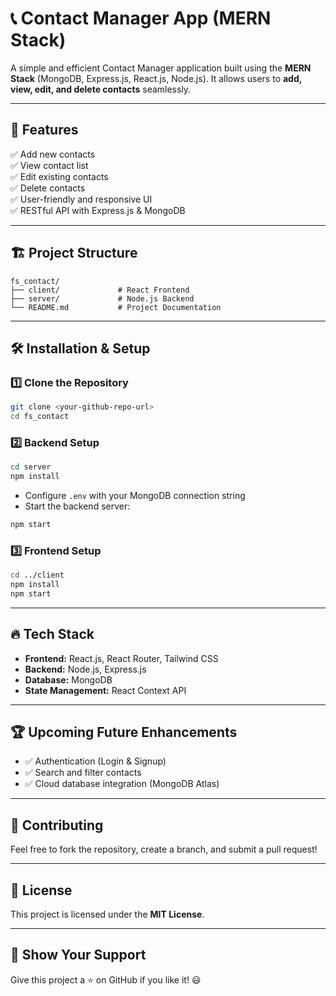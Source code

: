 # 📞 Contact Manager App (MERN Stack)

A simple and efficient Contact Manager application built using the **MERN Stack** (MongoDB, Express.js, React.js, Node.js). It allows users to **add, view, edit, and delete contacts** seamlessly.

---

## 🚀 Features
✅ Add new contacts  
✅ View contact list  
✅ Edit existing contacts  
✅ Delete contacts  
✅ User-friendly and responsive UI  
✅ RESTful API with Express.js & MongoDB  

---

## 🏗️ Project Structure
```
fs_contact/
├── client/             # React Frontend
├── server/             # Node.js Backend
└── README.md           # Project Documentation
```

---

## 🛠️ Installation & Setup
### **1️⃣ Clone the Repository**
```bash
git clone <your-github-repo-url>
cd fs_contact
```

### **2️⃣ Backend Setup**
```bash
cd server
npm install
```
- Configure `.env` with your MongoDB connection string
- Start the backend server:
```bash
npm start
```

### **3️⃣ Frontend Setup**
```bash
cd ../client
npm install
npm start
```

---

## 🔥 Tech Stack
- **Frontend:** React.js, React Router, Tailwind CSS
- **Backend:** Node.js, Express.js
- **Database:** MongoDB
- **State Management:** React Context API

---

## 🏆 Upcoming Future Enhancements
- ✅ Authentication (Login & Signup)
- ✅ Search and filter contacts
- ✅ Cloud database integration (MongoDB Atlas)

---

## 🤝 Contributing
Feel free to fork the repository, create a branch, and submit a pull request!

---

## 📜 License
This project is licensed under the **MIT License**.

---

## 🌟 Show Your Support
Give this project a ⭐ on GitHub if you like it! 😃
